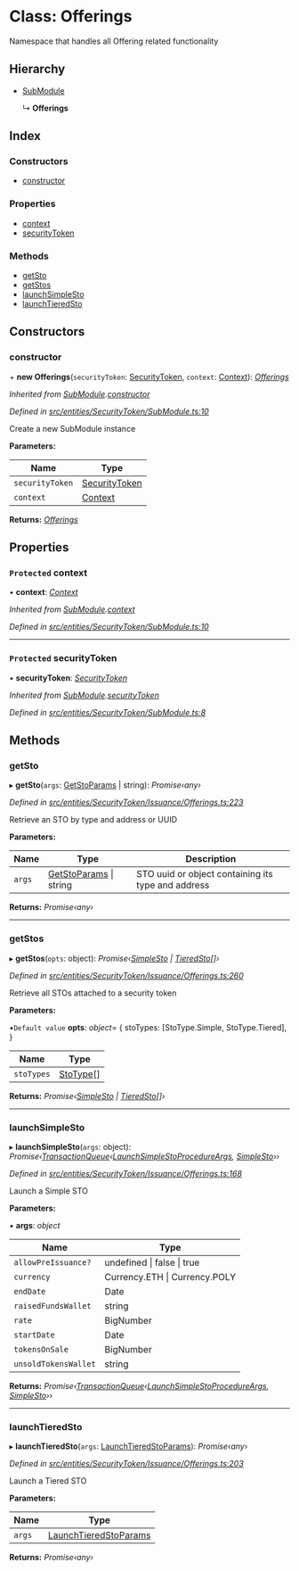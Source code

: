 # Class: Offerings

Namespace that handles all Offering related functionality

## Hierarchy

* [SubModule](_entities_securitytoken_submodule_.submodule.md)

  ↳ **Offerings**

## Index

### Constructors

* [constructor](_entities_securitytoken_issuance_offerings_.offerings.md#constructor)

### Properties

* [context](_entities_securitytoken_issuance_offerings_.offerings.md#protected-context)
* [securityToken](_entities_securitytoken_issuance_offerings_.offerings.md#protected-securitytoken)

### Methods

* [getSto](_entities_securitytoken_issuance_offerings_.offerings.md#getsto)
* [getStos](_entities_securitytoken_issuance_offerings_.offerings.md#getstos)
* [launchSimpleSto](_entities_securitytoken_issuance_offerings_.offerings.md#launchsimplesto)
* [launchTieredSto](_entities_securitytoken_issuance_offerings_.offerings.md#launchtieredsto)

## Constructors

###  constructor

\+ **new Offerings**(`securityToken`: [SecurityToken](_entities_securitytoken_securitytoken_.securitytoken.md), `context`: [Context](_context_.context.md)): *[Offerings](_entities_securitytoken_issuance_offerings_.offerings.md)*

*Inherited from [SubModule](_entities_securitytoken_submodule_.submodule.md).[constructor](_entities_securitytoken_submodule_.submodule.md#constructor)*

*Defined in [src/entities/SecurityToken/SubModule.ts:10](https://github.com/PolymathNetwork/polymath-sdk/blob/e8bbc1e/src/entities/SecurityToken/SubModule.ts#L10)*

Create a new SubModule instance

**Parameters:**

Name | Type |
------ | ------ |
`securityToken` | [SecurityToken](_entities_securitytoken_securitytoken_.securitytoken.md) |
`context` | [Context](_context_.context.md) |

**Returns:** *[Offerings](_entities_securitytoken_issuance_offerings_.offerings.md)*

## Properties

### `Protected` context

• **context**: *[Context](_context_.context.md)*

*Inherited from [SubModule](_entities_securitytoken_submodule_.submodule.md).[context](_entities_securitytoken_submodule_.submodule.md#protected-context)*

*Defined in [src/entities/SecurityToken/SubModule.ts:10](https://github.com/PolymathNetwork/polymath-sdk/blob/e8bbc1e/src/entities/SecurityToken/SubModule.ts#L10)*

___

### `Protected` securityToken

• **securityToken**: *[SecurityToken](_entities_securitytoken_securitytoken_.securitytoken.md)*

*Inherited from [SubModule](_entities_securitytoken_submodule_.submodule.md).[securityToken](_entities_securitytoken_submodule_.submodule.md#protected-securitytoken)*

*Defined in [src/entities/SecurityToken/SubModule.ts:8](https://github.com/PolymathNetwork/polymath-sdk/blob/e8bbc1e/src/entities/SecurityToken/SubModule.ts#L8)*

## Methods

###  getSto

▸ **getSto**(`args`: [GetStoParams](../interfaces/_entities_securitytoken_issuance_offerings_.getstoparams.md) | string): *Promise‹any›*

*Defined in [src/entities/SecurityToken/Issuance/Offerings.ts:223](https://github.com/PolymathNetwork/polymath-sdk/blob/e8bbc1e/src/entities/SecurityToken/Issuance/Offerings.ts#L223)*

Retrieve an STO by type and address or UUID

**Parameters:**

Name | Type | Description |
------ | ------ | ------ |
`args` | [GetStoParams](../interfaces/_entities_securitytoken_issuance_offerings_.getstoparams.md) &#124; string | STO uuid or object containing its type and address  |

**Returns:** *Promise‹any›*

___

###  getStos

▸ **getStos**(`opts`: object): *Promise‹[SimpleSto](_entities_simplesto_.simplesto.md) | [TieredSto](_entities_tieredsto_.tieredsto.md)[]›*

*Defined in [src/entities/SecurityToken/Issuance/Offerings.ts:260](https://github.com/PolymathNetwork/polymath-sdk/blob/e8bbc1e/src/entities/SecurityToken/Issuance/Offerings.ts#L260)*

Retrieve all STOs attached to a security token

**Parameters:**

▪`Default value`  **opts**: *object*=  {
      stoTypes: [StoType.Simple, StoType.Tiered],
    }

Name | Type |
------ | ------ |
`stoTypes` | [StoType](../enums/_types_index_.stotype.md)[] |

**Returns:** *Promise‹[SimpleSto](_entities_simplesto_.simplesto.md) | [TieredSto](_entities_tieredsto_.tieredsto.md)[]›*

___

###  launchSimpleSto

▸ **launchSimpleSto**(`args`: object): *Promise‹[TransactionQueue](_entities_transactionqueue_.transactionqueue.md)‹[LaunchSimpleStoProcedureArgs](../interfaces/_types_index_.launchsimplestoprocedureargs.md), [SimpleSto](_entities_simplesto_.simplesto.md)››*

*Defined in [src/entities/SecurityToken/Issuance/Offerings.ts:168](https://github.com/PolymathNetwork/polymath-sdk/blob/e8bbc1e/src/entities/SecurityToken/Issuance/Offerings.ts#L168)*

Launch a Simple STO

**Parameters:**

▪ **args**: *object*

Name | Type |
------ | ------ |
`allowPreIssuance?` | undefined &#124; false &#124; true |
`currency` | Currency.ETH &#124; Currency.POLY |
`endDate` | Date |
`raisedFundsWallet` | string |
`rate` | BigNumber |
`startDate` | Date |
`tokensOnSale` | BigNumber |
`unsoldTokensWallet` | string |

**Returns:** *Promise‹[TransactionQueue](_entities_transactionqueue_.transactionqueue.md)‹[LaunchSimpleStoProcedureArgs](../interfaces/_types_index_.launchsimplestoprocedureargs.md), [SimpleSto](_entities_simplesto_.simplesto.md)››*

___

###  launchTieredSto

▸ **launchTieredSto**(`args`: [LaunchTieredStoParams](../interfaces/_entities_securitytoken_issuance_offerings_.launchtieredstoparams.md)): *Promise‹any›*

*Defined in [src/entities/SecurityToken/Issuance/Offerings.ts:203](https://github.com/PolymathNetwork/polymath-sdk/blob/e8bbc1e/src/entities/SecurityToken/Issuance/Offerings.ts#L203)*

Launch a Tiered STO

**Parameters:**

Name | Type |
------ | ------ |
`args` | [LaunchTieredStoParams](../interfaces/_entities_securitytoken_issuance_offerings_.launchtieredstoparams.md) |

**Returns:** *Promise‹any›*
